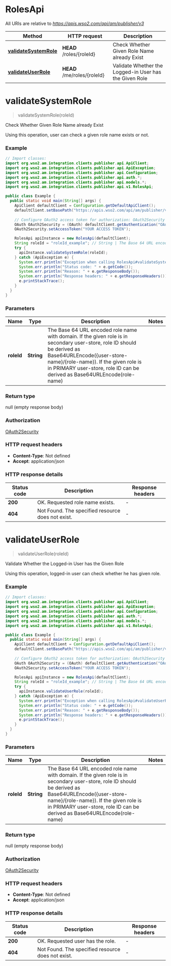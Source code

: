 # RolesApi

All URIs are relative to *https://apis.wso2.com/api/am/publisher/v3*

Method | HTTP request | Description
------------- | ------------- | -------------
[**validateSystemRole**](RolesApi.md#validateSystemRole) | **HEAD** /roles/{roleId} | Check Whether Given Role Name already Exist
[**validateUserRole**](RolesApi.md#validateUserRole) | **HEAD** /me/roles/{roleId} | Validate Whether the Logged-in User has the Given Role


<a name="validateSystemRole"></a>
# **validateSystemRole**
> validateSystemRole(roleId)

Check Whether Given Role Name already Exist

Using this operation, user can check a given role name exists or not. 

### Example
```java
// Import classes:
import org.wso2.am.integration.clients.publisher.api.ApiClient;
import org.wso2.am.integration.clients.publisher.api.ApiException;
import org.wso2.am.integration.clients.publisher.api.Configuration;
import org.wso2.am.integration.clients.publisher.api.auth.*;
import org.wso2.am.integration.clients.publisher.api.models.*;
import org.wso2.am.integration.clients.publisher.api.v1.RolesApi;

public class Example {
  public static void main(String[] args) {
    ApiClient defaultClient = Configuration.getDefaultApiClient();
    defaultClient.setBasePath("https://apis.wso2.com/api/am/publisher/v3");
    
    // Configure OAuth2 access token for authorization: OAuth2Security
    OAuth OAuth2Security = (OAuth) defaultClient.getAuthentication("OAuth2Security");
    OAuth2Security.setAccessToken("YOUR ACCESS TOKEN");

    RolesApi apiInstance = new RolesApi(defaultClient);
    String roleId = "roleId_example"; // String | The Base 64 URL encoded role name with domain. If the given role is in secondary user-store, role ID should be derived as Base64URLEncode({user-store-name}/{role-name}). If the given role is in PRIMARY user-store, role ID can be derived as Base64URLEncode(role-name) 
    try {
      apiInstance.validateSystemRole(roleId);
    } catch (ApiException e) {
      System.err.println("Exception when calling RolesApi#validateSystemRole");
      System.err.println("Status code: " + e.getCode());
      System.err.println("Reason: " + e.getResponseBody());
      System.err.println("Response headers: " + e.getResponseHeaders());
      e.printStackTrace();
    }
  }
}
```

### Parameters

Name | Type | Description  | Notes
------------- | ------------- | ------------- | -------------
 **roleId** | **String**| The Base 64 URL encoded role name with domain. If the given role is in secondary user-store, role ID should be derived as Base64URLEncode({user-store-name}/{role-name}). If the given role is in PRIMARY user-store, role ID can be derived as Base64URLEncode(role-name)  |

### Return type

null (empty response body)

### Authorization

[OAuth2Security](../README.md#OAuth2Security)

### HTTP request headers

 - **Content-Type**: Not defined
 - **Accept**: application/json

### HTTP response details
| Status code | Description | Response headers |
|-------------|-------------|------------------|
**200** | OK. Requested role name exists. |  -  |
**404** | Not Found. The specified resource does not exist. |  -  |

<a name="validateUserRole"></a>
# **validateUserRole**
> validateUserRole(roleId)

Validate Whether the Logged-in User has the Given Role

Using this operation, logged-in user can check whether he has given role. 

### Example
```java
// Import classes:
import org.wso2.am.integration.clients.publisher.api.ApiClient;
import org.wso2.am.integration.clients.publisher.api.ApiException;
import org.wso2.am.integration.clients.publisher.api.Configuration;
import org.wso2.am.integration.clients.publisher.api.auth.*;
import org.wso2.am.integration.clients.publisher.api.models.*;
import org.wso2.am.integration.clients.publisher.api.v1.RolesApi;

public class Example {
  public static void main(String[] args) {
    ApiClient defaultClient = Configuration.getDefaultApiClient();
    defaultClient.setBasePath("https://apis.wso2.com/api/am/publisher/v3");
    
    // Configure OAuth2 access token for authorization: OAuth2Security
    OAuth OAuth2Security = (OAuth) defaultClient.getAuthentication("OAuth2Security");
    OAuth2Security.setAccessToken("YOUR ACCESS TOKEN");

    RolesApi apiInstance = new RolesApi(defaultClient);
    String roleId = "roleId_example"; // String | The Base 64 URL encoded role name with domain. If the given role is in secondary user-store, role ID should be derived as Base64URLEncode({user-store-name}/{role-name}). If the given role is in PRIMARY user-store, role ID can be derived as Base64URLEncode(role-name) 
    try {
      apiInstance.validateUserRole(roleId);
    } catch (ApiException e) {
      System.err.println("Exception when calling RolesApi#validateUserRole");
      System.err.println("Status code: " + e.getCode());
      System.err.println("Reason: " + e.getResponseBody());
      System.err.println("Response headers: " + e.getResponseHeaders());
      e.printStackTrace();
    }
  }
}
```

### Parameters

Name | Type | Description  | Notes
------------- | ------------- | ------------- | -------------
 **roleId** | **String**| The Base 64 URL encoded role name with domain. If the given role is in secondary user-store, role ID should be derived as Base64URLEncode({user-store-name}/{role-name}). If the given role is in PRIMARY user-store, role ID can be derived as Base64URLEncode(role-name)  |

### Return type

null (empty response body)

### Authorization

[OAuth2Security](../README.md#OAuth2Security)

### HTTP request headers

 - **Content-Type**: Not defined
 - **Accept**: application/json

### HTTP response details
| Status code | Description | Response headers |
|-------------|-------------|------------------|
**200** | OK. Requested user has the role. |  -  |
**404** | Not Found. The specified resource does not exist. |  -  |

